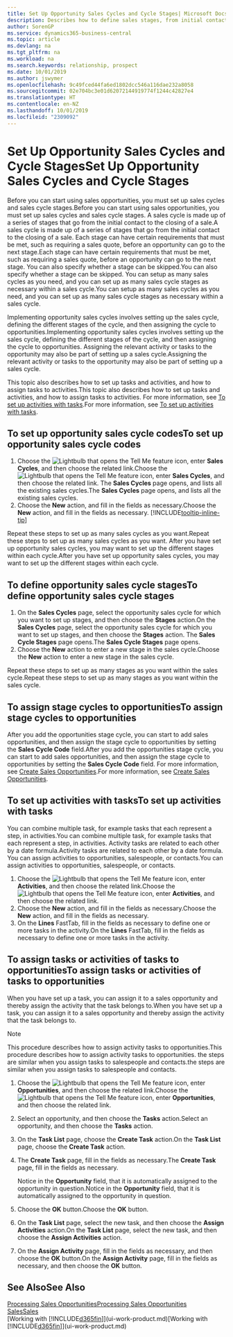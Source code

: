 ```yaml
---
title: Set Up Opportunity Sales Cycles and Cycle Stages| Microsoft Docs
description: Describes how to define sales stages, from initial contact to closing, to create a sales cycle and assign it to opportunities in Business Central.
author: SorenGP
ms.service: dynamics365-business-central
ms.topic: article
ms.devlang: na
ms.tgt_pltfrm: na
ms.workload: na
ms.search.keywords: relationship, prospect
ms.date: 10/01/2019
ms.author: jswymer
ms.openlocfilehash: 9c49fced44fa6ed1802dcc546a116dae232a8058
ms.sourcegitcommit: 02e704bc3e01d62072144919774f1244c42827e4
ms.translationtype: HT
ms.contentlocale: en-NZ
ms.lasthandoff: 10/01/2019
ms.locfileid: "2309092"
---
```

# <a name="set-up-opportunity-sales-cycles-and-cycle-stages"></a><span data-ttu-id="db368-103">Set Up Opportunity Sales Cycles and Cycle Stages</span><span class="sxs-lookup"><span data-stu-id="db368-103">Set Up Opportunity Sales Cycles and Cycle Stages</span></span>
<span data-ttu-id="db368-104">Before you can start using sales opportunities, you must set up sales cycles and sales cycle stages.</span><span class="sxs-lookup"><span data-stu-id="db368-104">Before you can start using sales opportunities, you must set up sales cycles and sales cycle stages.</span></span> <span data-ttu-id="db368-105">A sales cycle is made up of a series of stages that go from the initial contact to the closing of a sale.</span><span class="sxs-lookup"><span data-stu-id="db368-105">A sales cycle is made up of a series of stages that go from the initial contact to the closing of a sale.</span></span> <span data-ttu-id="db368-106">Each stage can have certain requirements that must be met, such as requiring a sales quote, before an opportunity can go to the next stage.</span><span class="sxs-lookup"><span data-stu-id="db368-106">Each stage can have certain requirements that must be met, such as requiring a sales quote, before an opportunity can go to the next stage.</span></span> <span data-ttu-id="db368-107">You can also specify whether a stage can be skipped.</span><span class="sxs-lookup"><span data-stu-id="db368-107">You can also specify whether a stage can be skipped.</span></span> <span data-ttu-id="db368-108">You can setup as many sales cycles as you need, and you can set up as many sales cycle stages as necessary within a sales cycle.</span><span class="sxs-lookup"><span data-stu-id="db368-108">You can setup as many sales cycles as you need, and you can set up as many sales cycle stages as necessary within a sales cycle.</span></span>

<span data-ttu-id="db368-109">Implementing opportunity sales cycles involves setting up the sales cycle, defining the different stages of the cycle, and then assigning the cycle to opportunities.</span><span class="sxs-lookup"><span data-stu-id="db368-109">Implementing opportunity sales cycles involves setting up the sales cycle, defining the different stages of the cycle, and then assigning the cycle to opportunities.</span></span> <span data-ttu-id="db368-110">Assigning the relevant activity or tasks to the opportunity may also be part of setting up a sales cycle.</span><span class="sxs-lookup"><span data-stu-id="db368-110">Assigning the relevant activity or tasks to the opportunity may also be part of setting up a sales cycle.</span></span>

<span data-ttu-id="db368-111">This topic also describes how to set up tasks and activities, and how to assign tasks to activities.</span><span class="sxs-lookup"><span data-stu-id="db368-111">This topic also describes how to set up tasks and activities, and how to assign tasks to activities.</span></span> <span data-ttu-id="db368-112">For more information, see [To set up activities with tasks](marketing-how-setup-opportunity-sales-cycles-stages.md#to-set-up-activities-with-tasks).</span><span class="sxs-lookup"><span data-stu-id="db368-112">For more information, see [To set up activities with tasks](marketing-how-setup-opportunity-sales-cycles-stages.md#to-set-up-activities-with-tasks).</span></span>

## <a name="to-set-up-opportunity-sales-cycle-codes"></a><span data-ttu-id="db368-113">To set up opportunity sales cycle codes</span><span class="sxs-lookup"><span data-stu-id="db368-113">To set up opportunity sales cycle codes</span></span>
1. <span data-ttu-id="db368-114">Choose the ![Lightbulb that opens the Tell Me feature](media/ui-search/search_small.png "Tell me what you want to do") icon, enter **Sales Cycles**, and then choose the related link.</span><span class="sxs-lookup"><span data-stu-id="db368-114">Choose the ![Lightbulb that opens the Tell Me feature](media/ui-search/search_small.png "Tell me what you want to do") icon, enter **Sales Cycles**, and then choose the related link.</span></span> <span data-ttu-id="db368-115">The **Sales Cycles** page opens, and lists all the existing sales cycles.</span><span class="sxs-lookup"><span data-stu-id="db368-115">The **Sales Cycles** page opens, and lists all the existing sales cycles.</span></span>
2. <span data-ttu-id="db368-116">Choose the **New** action, and fill in the fields as necessary.</span><span class="sxs-lookup"><span data-stu-id="db368-116">Choose the **New** action, and fill in the fields as necessary.</span></span> [!INCLUDE[tooltip-inline-tip](includes/tooltip-inline-tip_md.md)]

<span data-ttu-id="db368-117">Repeat these steps to set up as many sales cycles as you want.</span><span class="sxs-lookup"><span data-stu-id="db368-117">Repeat these steps to set up as many sales cycles as you want.</span></span> <span data-ttu-id="db368-118">After you have set up opportunity sales cycles, you may want to set up the different stages within each cycle.</span><span class="sxs-lookup"><span data-stu-id="db368-118">After you have set up opportunity sales cycles, you may want to set up the different stages within each cycle.</span></span>

## <a name="to-define-opportunity-sales-cycle-stages"></a><span data-ttu-id="db368-119">To define opportunity sales cycle stages</span><span class="sxs-lookup"><span data-stu-id="db368-119">To define opportunity sales cycle stages</span></span>
1. <span data-ttu-id="db368-120">On the **Sales Cycles** page, select the opportunity sales cycle for which you want to set up stages, and then choose the **Stages** action.</span><span class="sxs-lookup"><span data-stu-id="db368-120">On the **Sales Cycles** page, select the opportunity sales cycle for which you want to set up stages, and then choose the **Stages** action.</span></span> <span data-ttu-id="db368-121">The **Sales Cycle Stages** page opens.</span><span class="sxs-lookup"><span data-stu-id="db368-121">The **Sales Cycle Stages** page opens.</span></span>
2. <span data-ttu-id="db368-122">Choose the **New** action to enter a new stage in the sales cycle.</span><span class="sxs-lookup"><span data-stu-id="db368-122">Choose the **New** action to enter a new stage in the sales cycle.</span></span>

<span data-ttu-id="db368-123">Repeat these steps to set up as many stages as you want within the sales cycle.</span><span class="sxs-lookup"><span data-stu-id="db368-123">Repeat these steps to set up as many stages as you want within the sales cycle.</span></span>

## <a name="to-assign-stage-cycles-to-opportunities"></a><span data-ttu-id="db368-124">To assign stage cycles to opportunities</span><span class="sxs-lookup"><span data-stu-id="db368-124">To assign stage cycles to opportunities</span></span>
<span data-ttu-id="db368-125">After you add the opportunities stage cycle, you can start to add sales opportunities, and then assign the stage cycle to opportunities by setting the **Sales Cycle Code** field.</span><span class="sxs-lookup"><span data-stu-id="db368-125">After you add the opportunities stage cycle, you can start to add sales opportunities, and then assign the stage cycle to opportunities by setting the **Sales Cycle Code** field.</span></span> <span data-ttu-id="db368-126">For more information, see [Create Sales Opportunities](marketing-how-create-opportunities.md).</span><span class="sxs-lookup"><span data-stu-id="db368-126">For more information, see [Create Sales Opportunities](marketing-how-create-opportunities.md).</span></span>

## <a name="to-set-up-activities-with-tasks"></a><span data-ttu-id="db368-127">To set up activities with tasks</span><span class="sxs-lookup"><span data-stu-id="db368-127">To set up activities with tasks</span></span>
<span data-ttu-id="db368-128">You can combine multiple task, for example tasks that each represent a step, in activities.</span><span class="sxs-lookup"><span data-stu-id="db368-128">You can combine multiple task, for example tasks that each represent a step, in activities.</span></span> <span data-ttu-id="db368-129">Activity tasks are related to each other by a date formula.</span><span class="sxs-lookup"><span data-stu-id="db368-129">Activity tasks are related to each other by a date formula.</span></span> <span data-ttu-id="db368-130">You can assign activities to opportunities, salespeople, or contacts.</span><span class="sxs-lookup"><span data-stu-id="db368-130">You can assign activities to opportunities, salespeople, or contacts.</span></span>

1. <span data-ttu-id="db368-131">Choose the ![Lightbulb that opens the Tell Me feature](media/ui-search/search_small.png "Tell me what you want to do") icon, enter **Activities**, and then choose the related link.</span><span class="sxs-lookup"><span data-stu-id="db368-131">Choose the ![Lightbulb that opens the Tell Me feature](media/ui-search/search_small.png "Tell me what you want to do") icon, enter **Activities**, and then choose the related link.</span></span>
2. <span data-ttu-id="db368-132">Choose the **New** action, and fill in the fields as necessary.</span><span class="sxs-lookup"><span data-stu-id="db368-132">Choose the **New** action, and fill in the fields as necessary.</span></span>
3. <span data-ttu-id="db368-133">On the **Lines** FastTab, fill in the fields as necessary to define one or more tasks in the activity.</span><span class="sxs-lookup"><span data-stu-id="db368-133">On the **Lines** FastTab, fill in the fields as necessary to define one or more tasks in the activity.</span></span>

## <a name="to-assign-tasks-or-activities-of-tasks-to-opportunities"></a><span data-ttu-id="db368-134">To assign tasks or activities of tasks to opportunities</span><span class="sxs-lookup"><span data-stu-id="db368-134">To assign tasks or activities of tasks to opportunities</span></span>
<span data-ttu-id="db368-135">When you have set up a task, you can assign it to a sales opportunity and thereby assign the activity that the task belongs to.</span><span class="sxs-lookup"><span data-stu-id="db368-135">When you have set up a task, you can assign it to a sales opportunity and thereby assign the activity that the task belongs to.</span></span>

> [!NOTE]  
>   <span data-ttu-id="db368-136">This procedure describes how to assign activity tasks to opportunities.</span><span class="sxs-lookup"><span data-stu-id="db368-136">This procedure describes how to assign activity tasks to opportunities.</span></span> <span data-ttu-id="db368-137">the steps are similar when you assign tasks to salespeople and contacts.</span><span class="sxs-lookup"><span data-stu-id="db368-137">the steps are similar when you assign tasks to salespeople and contacts.</span></span>

1. <span data-ttu-id="db368-138">Choose the ![Lightbulb that opens the Tell Me feature](media/ui-search/search_small.png "Tell me what you want to do") icon, enter **Opportunities**, and then choose the related link.</span><span class="sxs-lookup"><span data-stu-id="db368-138">Choose the ![Lightbulb that opens the Tell Me feature](media/ui-search/search_small.png "Tell me what you want to do") icon, enter **Opportunities**, and then choose the related link.</span></span>
2. <span data-ttu-id="db368-139">Select an opportunity, and then choose the **Tasks** action.</span><span class="sxs-lookup"><span data-stu-id="db368-139">Select an opportunity, and then choose the **Tasks** action.</span></span>
3. <span data-ttu-id="db368-140">On the **Task List** page, choose the **Create Task** action.</span><span class="sxs-lookup"><span data-stu-id="db368-140">On the **Task List** page, choose the **Create Task** action.</span></span>
4.  <span data-ttu-id="db368-141">The **Create Task** page, fill in the fields as necessary.</span><span class="sxs-lookup"><span data-stu-id="db368-141">The **Create Task** page, fill in the fields as necessary.</span></span>

    <span data-ttu-id="db368-142">Notice in the **Opportunity** field, that it is automatically assigned to the opportunity in question.</span><span class="sxs-lookup"><span data-stu-id="db368-142">Notice in the **Opportunity** field, that it is automatically assigned to the opportunity in question.</span></span>
5. <span data-ttu-id="db368-143">Choose the **OK** button.</span><span class="sxs-lookup"><span data-stu-id="db368-143">Choose the **OK** button.</span></span>
6. <span data-ttu-id="db368-144">On the **Task List** page, select the new task, and then choose the **Assign Activities** action.</span><span class="sxs-lookup"><span data-stu-id="db368-144">On the **Task List** page, select the new task, and then choose the **Assign Activities** action.</span></span>
7. <span data-ttu-id="db368-145">On the **Assign Activity** page, fill in the fields as necessary, and then choose the **OK** button.</span><span class="sxs-lookup"><span data-stu-id="db368-145">On the **Assign Activity** page, fill in the fields as necessary, and then choose the **OK** button.</span></span>

## <a name="see-also"></a><span data-ttu-id="db368-146">See Also</span><span class="sxs-lookup"><span data-stu-id="db368-146">See Also</span></span>
[<span data-ttu-id="db368-147">Processing Sales Opportunities</span><span class="sxs-lookup"><span data-stu-id="db368-147">Processing Sales Opportunities</span></span>](marketing-processing-sales-opportunities.md)  
[<span data-ttu-id="db368-148">Sales</span><span class="sxs-lookup"><span data-stu-id="db368-148">Sales</span></span>](sales-manage-sales.md)  
<span data-ttu-id="db368-149">[Working with [!INCLUDE[d365fin](includes/d365fin_md.md)]](ui-work-product.md)</span><span class="sxs-lookup"><span data-stu-id="db368-149">[Working with [!INCLUDE[d365fin](includes/d365fin_md.md)]](ui-work-product.md)</span></span>
